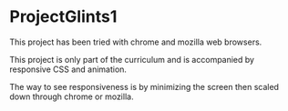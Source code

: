 # ProjectGlints1
<p>This project has been tried with chrome and mozilla web browsers.</p>
<p>This project is only part of the curriculum and is accompanied by responsive CSS and animation.</P
<p>The way to see responsiveness is by minimizing the screen then scaled down through chrome or mozilla.</p>
